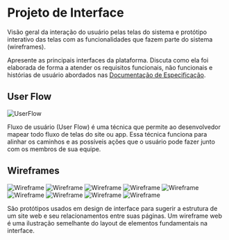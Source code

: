 
# Projeto de Interface



Visão geral da interação do usuário pelas telas do sistema e protótipo interativo das telas com as funcionalidades que fazem parte do sistema (wireframes).

 Apresente as principais interfaces da plataforma. Discuta como ela foi elaborada de forma a atender os requisitos funcionais, não funcionais e histórias de usuário abordados nas <a href="2-Especificação do Projeto.md"> Documentação de Especificação</a>.



## User Flow

![UserFlow](img/Wframes/UserFlow.png)

Fluxo de usuário (User Flow) é uma técnica que permite ao desenvolvedor mapear todo fluxo de telas do site ou app. Essa técnica funciona para alinhar os caminhos e as possíveis ações que o usuário pode fazer junto com os membros de sua equipe.



## Wireframes

![Wireframe](img/Wframes/Paginainicial.png)
![Wireframe](img/Wframes/Login.png)
![Wireframe](img/Wframes/CadastroUsuario.png)
![Wireframe](img/Wframes/CompleteRegistro.png)
![Wireframe](img/Wframes/Buscadepets.png)
![Wireframe](img/Wframes/Informacaopet.png)
![Wireframe](img/Wframes/CaixadeEntrada.png)
![Wireframe](img/Wframes/Quemsomos.png)
![Wireframe](img/Wframes/Enviarpet.png)


São protótipos usados em design de interface para sugerir a estrutura de um site web e seu relacionamentos entre suas páginas. Um wireframe web é uma ilustração semelhante do layout de elementos fundamentais na interface.
 



[def]: img/Wframes/
